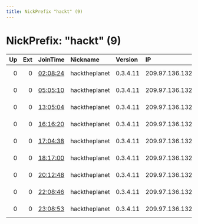 ```yaml
---
title: NickPrefix "hackt" (9)
---
```


# NickPrefix: "hackt" (9)

|   Up |   Ext | JoinTime                                                                                            | Nickname      | Version   | IP             | AS                | CC   |   ORp |   Dirp | OS    | Contact   |   eFamMembers |
|-----:|------:|:----------------------------------------------------------------------------------------------------|:--------------|:----------|:---------------|:------------------|:-----|------:|-------:|:------|:----------|--------------:|
|    0 |     0 | [02:08:24](https://metrics.torproject.org/rs.html#details/51F849EFE9D5B2A43F55D720609B980ED671B55D) | hacktheplanet | 0.3.4.11  | 209.97.136.132 | DigitalOcean, LLC | gb   |  9001 |      0 | Linux | None      |             1 |
|    0 |     0 | [05:05:10](https://metrics.torproject.org/rs.html#details/532F54D4F545ACE897CA1F2094EDE025A38777A4) | hacktheplanet | 0.3.4.11  | 209.97.136.132 | DigitalOcean, LLC | gb   |  9001 |      0 | Linux | None      |             1 |
|    0 |     0 | [13:05:04](https://metrics.torproject.org/rs.html#details/D112ACE2C57CBB140E87DD36B27C1FF7EBE4EDF9) | hacktheplanet | 0.3.4.11  | 209.97.136.132 | DigitalOcean, LLC | gb   |  9001 |      0 | Linux | None      |             1 |
|    0 |     0 | [16:16:20](https://metrics.torproject.org/rs.html#details/7E201D4272E57CA5D17BCD2A4BAFA18DA012A38C) | hacktheplanet | 0.3.4.11  | 209.97.136.132 | DigitalOcean, LLC | gb   |  9001 |      0 | Linux | None      |             1 |
|    0 |     0 | [17:04:38](https://metrics.torproject.org/rs.html#details/670949957098B5947A8566514B091408A5484E9B) | hacktheplanet | 0.3.4.11  | 209.97.136.132 | DigitalOcean, LLC | gb   |  9001 |      0 | Linux | None      |             1 |
|    0 |     0 | [18:17:00](https://metrics.torproject.org/rs.html#details/BAE6DD7FE5C201E2A3856D0EEF7BCDF7D85B00B5) | hacktheplanet | 0.3.4.11  | 209.97.136.132 | DigitalOcean, LLC | gb   |  9001 |      0 | Linux | None      |             1 |
|    0 |     0 | [20:12:48](https://metrics.torproject.org/rs.html#details/BB575F2694525B02AA3779D3CE10A46C2B210821) | hacktheplanet | 0.3.4.11  | 209.97.136.132 | DigitalOcean, LLC | gb   |  9001 |      0 | Linux | None      |             1 |
|    0 |     0 | [22:08:46](https://metrics.torproject.org/rs.html#details/91CC50E39DC3BE8761840B3CD7AB8CE4F69E0BE2) | hacktheplanet | 0.3.4.11  | 209.97.136.132 | DigitalOcean, LLC | gb   |  9001 |      0 | Linux | None      |             1 |
|    0 |     0 | [23:08:53](https://metrics.torproject.org/rs.html#details/5DCF98B672CF033CC3ED1FCBEF9A63370D1DA87A) | hacktheplanet | 0.3.4.11  | 209.97.136.132 | DigitalOcean, LLC | gb   |  9001 |      0 | Linux | None      |             1 |
